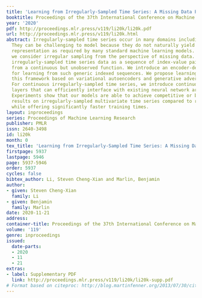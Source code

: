 ```yaml
---
title: 'Learning from Irregularly-Sampled Time Series: A Missing Data Perspective'
booktitle: Proceedings of the 37th International Conference on Machine Learning
year: '2020'
pdf: http://proceedings.mlr.press/v119/li20k/li20k.pdf
url: http://proceedings.mlr.press/v119/li20k.html
abstract: Irregularly-sampled time series occur in many domains including healthcare.
  They can be challenging to model because they do not naturally yield a fixed-dimensional
  representation as required by many standard machine learning models. In this paper,
  we consider irregular sampling from the perspective of missing data. We model observed
  irregularly-sampled time series data as a sequence of index-value pairs sampled
  from a continuous but unobserved function. We introduce an encoder-decoder framework
  for learning from such generic indexed sequences. We propose learning methods for
  this framework based on variational autoencoders and generative adversarial networks.
  For continuous irregularly-sampled time series, we introduce continuous convolutional
  layers that can efficiently interface with existing neural network architectures.
  Experiments show that our models are able to achieve competitive or better classification
  results on irregularly-sampled multivariate time series compared to recent RNN models
  while offering significantly faster training times.
layout: inproceedings
series: Proceedings of Machine Learning Research
publisher: PMLR
issn: 2640-3498
id: li20k
month: 0
tex_title: 'Learning from Irregularly-Sampled Time Series: A Missing Data Perspective'
firstpage: 5937
lastpage: 5946
page: 5937-5946
order: 5937
cycles: false
bibtex_author: Li, Steven Cheng-Xian and Marlin, Benjamin
author:
- given: Steven Cheng-Xian
  family: Li
- given: Benjamin
  family: Marlin
date: 2020-11-21
address: 
container-title: Proceedings of the 37th International Conference on Machine Learning
volume: '119'
genre: inproceedings
issued:
  date-parts:
  - 2020
  - 11
  - 21
extras:
- label: Supplementary PDF
  link: http://proceedings.mlr.press/v119/li20k/li20k-supp.pdf
# Format based on citeproc: http://blog.martinfenner.org/2013/07/30/citeproc-yaml-for-bibliographies/
---
```

